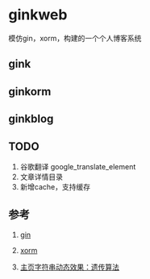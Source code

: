 # ginkweb

模仿gin，xorm，构建的一个个人博客系统

## gink


## ginkorm


## ginkblog


## TODO

1. 谷歌翻译 google_translate_element
2. 文章详情目录
3. 新增cache，支持缓存


## 参考

1. [gin](https://github.com/gin-gonic/gin)

2. [xorm](https://github.com/go-xorm/xorm)

3. [主页字符串动态效果：遗传算法](https://github.com/huzidaha/home)